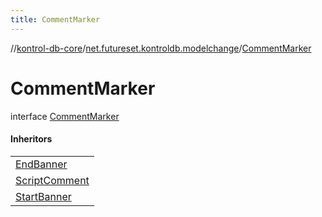 ```yaml
---
title: CommentMarker
---
```

//[kontrol-db-core](../../../index.html)/[net.futureset.kontroldb.modelchange](../index.html)/[CommentMarker](index.html)



# CommentMarker

interface [CommentMarker](index.html)

#### Inheritors


| |
|---|
| [EndBanner](../-end-banner/index.html) |
| [ScriptComment](../-script-comment/index.html) |
| [StartBanner](../-start-banner/index.html) |

